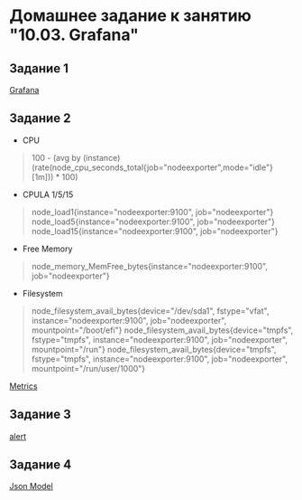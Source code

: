 # Домашнее задание к занятию "10.03. Grafana"
## Задание 1
[Grafana](Pictures/Prometheus.png)
## Задание 2
* CPU
> 100 - (avg by (instance) (rate(node_cpu_seconds_total{job="nodeexporter",mode="idle"}[1m])) * 100)

* CPULA 1/5/15
> node_load1{instance="nodeexporter:9100", job="nodeexporter"}
> node_load5{instance="nodeexporter:9100", job="nodeexporter"}
> node_load15{instance="nodeexporter:9100", job="nodeexporter"}

* Free Memory
> node_memory_MemFree_bytes{instance="nodeexporter:9100", job="nodeexporter"}

* Filesystem
> node_filesystem_avail_bytes{device="/dev/sda1", fstype="vfat", instance="nodeexporter:9100", job="nodeexporter", mountpoint="/boot/efi"}
> node_filesystem_avail_bytes{device="tmpfs", fstype="tmpfs", instance="nodeexporter:9100", job="nodeexporter", mountpoint="/run"}
> node_filesystem_avail_bytes{device="tmpfs", fstype="tmpfs", instance="nodeexporter:9100", job="nodeexporter", mountpoint="/run/user/1000"}

[Metrics](Pictures/dashboard.png)

## Задание 3
[alert](Pictures/alert.png)

## Задание 4

[Json Model](Workflow/Json%20Model.txt)